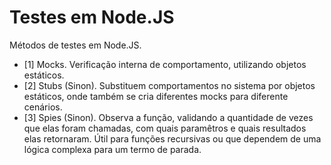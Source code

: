 # Testes em Node.JS

Métodos de testes em Node.JS.

- [1] Mocks.
Verificação interna de comportamento, utilizando objetos estáticos.
- [2] Stubs (Sinon).
Substituem comportamentos no sistema por objetos estáticos, onde também se cria diferentes mocks para diferente cenários.
- [3] Spies (Sinon).
Observa a função, validando a quantidade de vezes que elas foram chamadas, com quais paramêtros e quais resultados elas retornaram.
Útil para funções recursivas ou que dependem de uma lógica complexa para um termo de parada.